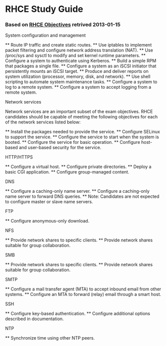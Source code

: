 # RHCE Study Guide
### Based on [RHCE Objectives](https://www.redhat.com/training/courses/ex300/examobjective) retrived 2013-01-15

System configuration and management

  ** Route IP traffic and create static routes.
  ** Use iptables to implement packet filtering and configure network address translation (NAT).
  ** Use /proc/sys and sysctl to modify and set kernel runtime parameters.
  ** Configure a system to authenticate using Kerberos.
  ** Build a simple RPM that packages a single file.
  ** Configure a system as an iSCSI initiator that persistently mounts an iSCSI target.
  ** Produce and deliver reports on system utilization (processor, memory, disk, and network).
  ** Use shell scripting to automate system maintenance tasks.
  ** Configure a system to log to a remote system.
  ** Configure a system to accept logging from a remote system.

Network services

Network services are an important subset of the exam objectives. RHCE candidates should be capable of meeting the following objectives for each of the network services listed below:

  ** Install the packages needed to provide the service.
  ** Configure SELinux to support the service.
  ** Configure the service to start when the system is booted.
  ** Configure the service for basic operation.
  ** Configure host-based and user-based security for the service.

HTTP/HTTPS

  ** Configure a virtual host.
  ** Configure private directories.
  ** Deploy a basic CGI application.
  ** Configure group-managed content.

DNS

  ** Configure a caching-only name server.
  ** Configure a caching-only name server to forward DNS queries.
  ** Note: Candidates are not expected to configure master or slave name servers.

FTP

  ** Configure anonymous-only download.

NFS

  ** Provide network shares to specific clients.
  ** Provide network shares suitable for group collaboration.

SMB

  ** Provide network shares to specific clients.
  ** Provide network shares suitable for group collaboration.

SMTP

  ** Configure a mail transfer agent (MTA) to accept inbound email from other systems.
  ** Configure an MTA to forward (relay) email through a smart host.

SSH

  ** Configure key-based authentication.
  ** Configure additional options described in documentation.

NTP

  ** Synchronize time using other NTP peers.

